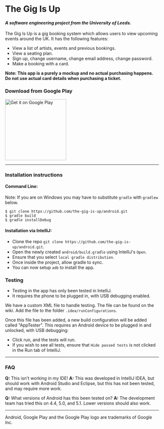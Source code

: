 # The Gig Is Up

#### *A software engineering project from the University of Leeds.*

The Gig Is Up is a gig booking system which allows users to view upcoming events around the UK. It has the following features:

- View a list of artists, events and previous bookings.
- View a seating plan.
- Sign up, change username, change email address, change password.
- Make a booking with a card.

**Note: This app is a purely a mockup and no actual purchasing happens. Do not use actual card details when purchasing a ticket.**


### Download from Google Play

<a href="https://play.google.com/store/apps/details?id=com.dolphin.thegigisup&utm_source=global_co&utm_medium=prtnr&utm_content=Mar2515&utm_campaign=PartBadge&pcampaignid=MKT-Other-global-all-co-prtnr-py-PartBadge-Mar2515-1"><img alt="Get it on Google Play" src="https://play.google.com/intl/en_us/badges/images/generic/en-play-badge.png" width="200px" /></a>

--------------------------------------------------------------------------------

### Installation instructions

#### Command Line:

Note: If you are on Windows you may have to substitute `gradle` with `gradlew` below.

    $ git clone https://github.com/the-gig-is-up/android.git
    $ gradle build
    $ gradle installDebug


#### Installation via IntelliJ:

 - Clone the repo `git clone https://github.com/the-gig-is-up/android.git`.
 - Open the newly created `android/build.gradle` using IntelliJ's `Open`.
 - Ensure that you select `local gradle distribution`.
 - Once inside the project, allow gradle to sync.
 - You can now setup `adb` to install the app.


### Testing

 - Testing in the app has only been tested in IntelliJ.
 - It requires the phone to be plugged in, with USB debugging enabled.


We have a custom XML file to handle testing. The file can be found on the wiki. Add the file to the folder `.idea/runConfigurations`.

Once this file has been added, a new build configuration will be added called
"AppTester". This requires an Android device to be plugged in and unlocked, with USB debugging:

- Click run, and the tests will run.
- If you wish to see all tests, ensure that `Hide passed tests` is not clicked in the Run tab of IntelliJ.

--------------------------------------------------------------------------------

### FAQ

**Q:** This isn't working in my IDE!
**A:** This was developed in IntelliJ IDEA, but should work
   with Android Studio and Eclipse, but this has not been tested, and may
   require more work.

**Q:** What versions of Android has this been tested on?
**A:** The development team has tried this on 4.4, 5.0, and 5.1. Lower versions
   should also work.


---------

Android, Google Play and the Google Play logo are trademarks of Google Inc.
